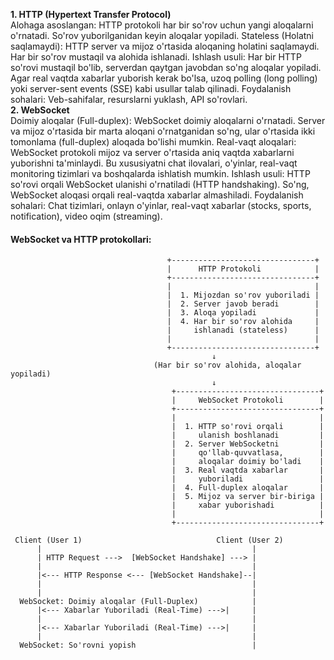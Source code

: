 **1. HTTP (Hypertext Transfer Protocol)** <br>
Alohaga asoslangan: HTTP protokoli har bir so'rov uchun yangi aloqalarni o'rnatadi. So'rov yuborilganidan keyin aloqalar yopiladi.
Stateless (Holatni saqlamaydi): HTTP server va mijoz o'rtasida aloqaning holatini saqlamaydi. Har bir so'rov mustaqil va alohida ishlanadi.
Ishlash usuli: Har bir HTTP so'rovi mustaqil bo'lib, serverdan qaytgan javobdan so'ng aloqalar yopiladi. Agar real vaqtda xabarlar yuborish kerak bo'lsa, uzoq polling (long polling) yoki server-sent events (SSE) kabi usullar talab qilinadi.
Foydalanish sohalari: Veb-sahifalar, resurslarni yuklash, API so'rovlari.
<br>**2. WebSocket** <br>
Doimiy aloqalar (Full-duplex): WebSocket doimiy aloqalarni o'rnatadi. Server va mijoz o'rtasida bir marta aloqani o'rnatganidan so'ng, ular o'rtasida ikki tomonlama (full-duplex) aloqada bo'lishi mumkin.
Real-vaqt aloqalari: WebSocket protokoli mijoz va server o'rtasida aniq vaqtda xabarlarni yuborishni ta'minlaydi. Bu xususiyatni chat ilovalari, o'yinlar, real-vaqt monitoring tizimlari va boshqalarda ishlatish mumkin.
Ishlash usuli: HTTP so'rovi orqali WebSocket ulanishi o'rnatiladi (HTTP handshaking). So'ng, WebSocket aloqasi orqali real-vaqtda xabarlar almashiladi.
Foydalanish sohalari: Chat tizimlari, onlayn o'yinlar, real-vaqt xabarlar (stocks, sports, notification), video oqim (streaming).
 #### WebSocket va HTTP protokollari:
```
                                   +--------------------------------+
                                   |      HTTP Protokoli            |
                                   +--------------------------------+
                                   |                                |
                                   |  1. Mijozdan so'rov yuboriladi |
                                   |  2. Server javob beradi        |
                                   |  3. Aloqa yopiladi             |
                                   |  4. Har bir so'rov alohida     |
                                   |     ishlanadi (stateless)      |
                                   |                                |
                                   +--------------------------------+
                                             ↓
                                (Har bir so'rov alohida, aloqalar yopiladi)
                                             ↓
                                    +--------------------------------+
                                    |     WebSocket Protokoli        |
                                    +--------------------------------+
                                    |                                |
                                    |  1. HTTP so'rovi orqali        |
                                    |     ulanish boshlanadi         |
                                    |  2. Server WebSocketni         |
                                    |     qo'llab-quvvatlasa,        |
                                    |     aloqalar doimiy bo'ladi    |
                                    |  3. Real vaqtda xabarlar       |
                                    |     yuboriladi                 |
                                    |  4. Full-duplex aloqalar       |
                                    |  5. Mijoz va server bir-biriga |
                                    |     xabar yuborishadi          |
                                    |                                |
                                    +--------------------------------+
```
```
 Client (User 1)                              Client (User 2)
      |                                               |
      | HTTP Request --->  [WebSocket Handshake] ---> |
      |                                               |
      |<--- HTTP Response <--- [WebSocket Handshake]--|
      |                                               |
      |                                               |
  WebSocket: Doimiy aloqalar (Full-Duplex)            |
      |<--- Xabarlar Yuboriladi (Real-Time) --->|     |
      |                                               |
      |<--- Xabarlar Yuboriladi (Real-Time) --->|     |
      |                                               |
  WebSocket: So'rovni yopish                          |
```

